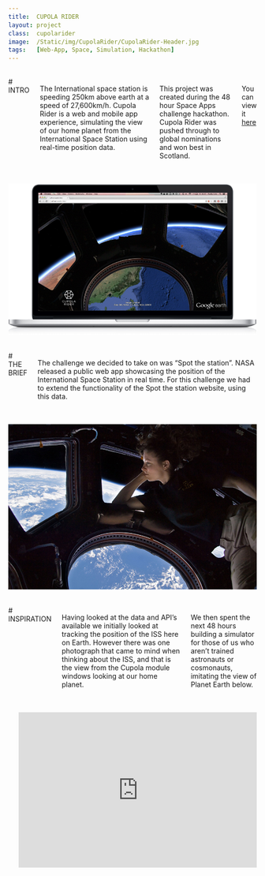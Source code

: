 ```yaml
---
title:  CUPOLA RIDER
layout: project
class:  cupolarider
image:  /Static/img/CupolaRider/CupolaRider-Header.jpg
tags:   [Web-App, Space, Simulation, Hackathon]
---
```


<div class="row">
  <div class="two columns">&nbsp;</div>
  <div class="eight columns" markdown="1">
# INTRO

The International space station is speeding 250km above earth at a speed of 27,600km/h. Cupola Rider is a web and mobile app experience, simulating the view of our home planet from the International Space Station using real-time position data.

This project was created during the 48 hour Space Apps challenge hackathon. Cupola Rider was pushed through to global nominations and won best in Scotland.

You can view it [here](https://2013.spaceappschallenge.org/project/cupola-rider/ "Link")
  </div>
  <div class="two columns">&nbsp;</div>
</div>


<div class="row">
  <div class="three columns">&nbsp;</div>
  <div class="six columns">
    <img src="/Static/img/CupolaRider/CupolaRiderDemo.jpg">
  </div>
  <div class="three columns">&nbsp;</div>
</div>


<div class="row">
  <div class="two columns">&nbsp;</div>
  <div class="eight columns" markdown="1">
# THE BRIEF

The challenge we decided to take on was “Spot the station”. NASA released a public web app showcasing the position of the International Space Station in real time. For this challenge we had to extend the functionality of the Spot the station website, using this data.
  </div>
  <div class="two columns">&nbsp;</div>
</div>


<div class="row">
  <div class="two columns">&nbsp;</div>
  <div class="eight columns">
    <img src="/Static/img/CupolaRider/ISSCupola.jpg">
  </div>
  <div class="two columns">&nbsp;</div>
</div>


<div class="row">
  <div class="two columns">&nbsp;</div>
  <div class="eight columns" markdown="1">
# INSPIRATION

Having looked at the data and API’s available we initially looked at tracking the position of the ISS here on Earth. However there was one photograph that came to mind when thinking about the ISS, and that is the view from the Cupola module windows looking at our home planet. 

We then spent the next 48 hours building a simulator for those of us who aren’t trained astronauts or cosmonauts, imitating the view of Planet Earth below.
  </div>
  <div class="two columns">&nbsp;</div>
</div>


<div class="row">
  <div class="two columns">&nbsp;</div>
  <div class="eight columns">
    <div style="margin-bottom:2.5rem"></div>
    <iframe width="560" height="315" src="https://www.youtube.com/embed/KWPGnWbp7oU" frameborder="0" allowfullscreen></iframe>
    </div>
  <div class="two columns">&nbsp;</div>
</div>
